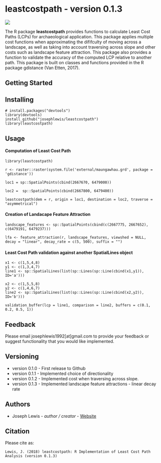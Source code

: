 leastcostpath - version 0.1.3
=============================

![](https://raw.githubusercontent.com/josephlewis/leastcostpath/master/images/leastcostpath_logo.png)

The R package <b>leastcostpath</b> provides functions to calculate Least Cost Paths (LCPs) for archaeological application. This package applies multiple cost functions when approximating the dififculty of moving across a landscape, as well as taking into account traversing across slope and other costs such as landscape feature attraction. This package also provides a function to validate the accuracy of the computed LCP relative to another path. This package is built on classes and functions provided in the R package gdistance (Van Etten, 2017). 

Getting Started
---------------

Installing
--------

    # install.packages("devtools")
    library(devtools)
    install_github("josephlewis/leastcostpath")
    library(leastcostpath)

Usage
--------

#### Computation of Least Cost Path

    library(leastcostpath)
    
    r <- raster::raster(system.file('external/maungawhau.grd', package = 'gdistance'))
    
    loc1 = sp::SpatialPoints(cbind(2667670, 6479000))
    
    loc2 =  sp::SpatialPoints(cbind(2667800, 6479400))
    
    leastcostpath(dem = r, origin = loc1, destination = loc2, traverse = "asymmetrical")
    
#### Creation of Landacape Feature Attraction

    landscape_features <- sp::SpatialPoints(cbind(c(2667775, 2667652), c(6479191, 6479237)))
    
    lfa <- feature_attraction(r, landscape_features, viewshed = NULL, decay = "linear", decay_rate = c(5, 500), suffix = "")
    
#### Least Cost Path validation against another SpatialLines object
    
    x1 <- c(1,5,4,8)
    y1 <- c(1,3,4,7)
    line1 <- sp::SpatialLines(list(sp::Lines(sp::Line(cbind(x1,y1)), ID='a')))

    x2 <- c(1,5,5,8)
    y2 <- c(1,4,6,7)
    line2 <- sp::SpatialLines(list(sp::Lines(sp::Line(cbind(x2,y2)), ID='b')))

    validation_buffer(lcp = line1, comparison = line2, buffers = c(0.1, 0.2, 0.5, 1))
  
Feedback
--------

Please email josephlewis1992[at]gmail.com to provide your feedback or suggest functionality that you would like implemented.

Versioning
----------

-   version 0.1.0 - First release to Github
-   version 0.1.1 - Implemented choice of directionality
-   version 0.1.2 - Implemented cost when traversing across slope. 
-   version 0.1.3 - Implemented landscape feature attractions - linear decay rate

Authors
-------

-   Joseph Lewis - *author / creator* - [Website](https://josephlewis.github.io)

Citation
--------

Please cite as:

    Lewis, J. (2018) leastcostpath: R Implementation of Least Cost Path Analysis (version 0.1.3)